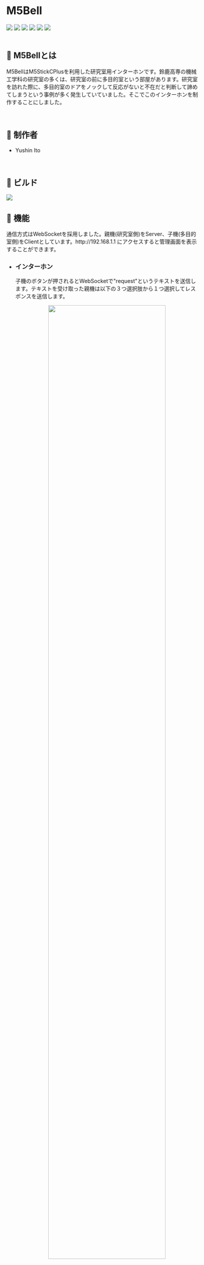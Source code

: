 <h1>M5Bell</h1>

<div align="left">
  <img src="https://img.shields.io/badge/version-1.0.0-red.svg">
  <img src="https://img.shields.io/github/actions/workflow/status/yushin-ito/M5Bell/server.yml?label=build(server)">
  <img src="https://img.shields.io/github/actions/workflow/status/yushin-ito/M5Bell/client.yml?label=build(client)">
  <img src="https://img.shields.io/github/stars/yushin-ito/M5Bell?color=yellow">
  <img src="https://img.shields.io/github/commit-activity/t/yushin-ito/M5Bell">
  <img src="https://img.shields.io/badge/license-MIT-green">
</div>

<br>

<h2>📝 M5Bellとは</h2>
<P>M5BellはM5StickCPlusを利用した研究室用インターホンです。鈴鹿高専の機械工学科の研究室の多くは、研究室の前に多目的室という部屋があります。研究室を訪れた際に、多目的室のドアをノックして反応がないと不在だと判断して諦めてしまうという事例が多く発生していていました。そこでこのインターホンを制作することにしました。</p>

<br>

<h2>👀 制作者</h2>
<ul>
  <li>Yushin Ito</li>
</ul>

<br>

<h2>🔧 ビルド</h2>
<a href="https://open.vscode.dev/yushin-ito/M5Bell">
  <img src="https://img.shields.io/static/v1?logo=visualstudiocode&label=&message=Open%20in%20Visual%20Studio%20Code&labelColor=2c2c32&color=007acc&logoColor=007acc">
</a>

<br>

<h2>🚀 機能</h2>
<p>通信方式はWebSocketを採用しました。親機(研究室側)をServer、子機(多目的室側)をClientとしています。http://192.168.1.1 にアクセスすると管理画面を表示することができます。</p>
<ul>
  <li>
    <h3>インターホン</h3>
    <p>子機のボタンが押されるとWebSocketで"request"というテキストを送信します。テキストを受け取った親機は以下の３つ選択肢から１つ選択してレスポンスを送信します。</p>
  </li>
  <div align="center">
    <picture>
      <source media="(prefers-color-scheme: dark)" srcset="https://github.com/yushin-ito/M5Bell/assets/75526539/41f8a228-e465-42c2-b5a1-48dbbc69adfb">
      <img src="https://github.com/yushin-ito/M5Bell/assets/75526539/09f81e20-2331-4669-a9d0-7c50d7a3196c" width="80%">
    </picture>
  </div>
  <br>
  <li>
    <h3>ログ</h3>
    <p>Webサイトからログを確認することができます/。</p>
  </li>
  <div align="center">
    <picture>
      <source media="(prefers-color-scheme: dark)" srcset="https://github.com/yushin-ito/M5Bell/assets/75526539/57719a8a-866d-445b-a9b4-acd6cbd068b5">
      <img src="https://github.com/yushin-ito/M5Bell/assets/75526539/4f90a3ce-87a0-49b2-aa28-8bc7768cac16" width="80%">
    </picture>
  </div>
  <br>
  <li>
    <h3>時刻合わせ</h3>
    <p>WebサイトからWiFiを利用して時刻合わせをすることができます。</p>
  </li>
  <div align="center">
    <picture>
      <source media="(prefers-color-scheme: dark)" srcset="https://github.com/yushin-ito/M5Bell/assets/75526539/5483e85e-f298-4f51-beb4-5671c12911d2">
    <img src="https://github.com/yushin-ito/M5Bell/assets/75526539/0b5d730f-5b7e-45e6-8fca-73d9d7c5f392" width="80%">
    </picture>
  </div>
</ul>

<br>

<h2>📜 ライセンス</h2>
<a href="https://github.com/yushin-ito/M5Bell/blob/main/LICENSE">MIT License<a>
